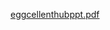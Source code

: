 [eggcellenthubppt.pdf](https://github.com/SmitBalaramMore/eggcellenthub/files/14232057/eggcellenthubppt.pdf)
